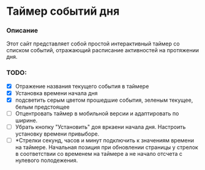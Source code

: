 # Таймер событий дня
### Описание
Этот сайт представляет собой простой интерактивный таймер со списком событий, отражающий расписание активностей на протяжении дня.
### TODO:
- [x] Отражение названия текущего события в таймере
- [x] Установка времени начала дня
- [x] подсветить серым цветом прошедшие события, зеленым текущее, белым предстоящее
- [ ] Отцентровать таймер в мобильной версии и адаптировать по ширине. 
- [ ] Убрать кнопку "Установить" доя вркаени начала дня. Настроить установку времени привыборе. 
- [ ] *Стрелки секунд, часов и минут подключить к значениям времени на таймере. Начальная позиция при обновлении страницы у стрелок в соответствии со временем на таймере а не начало отсчета с нулевого полодежения. 